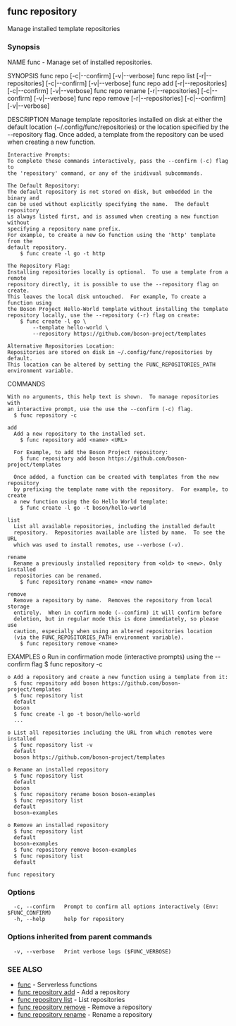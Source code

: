 ## func repository

Manage installed template repositories

### Synopsis


NAME
	func - Manage set of installed repositories.

SYNOPSIS
	func repo [-c|--confirm] [-v|--verbose]
	func repo list [-r|--repositories] [-c|--confirm] [-v|--verbose]
	func repo add <name> <url>[-r|--repositories] [-c|--confirm] [-v|--verbose]
	func repo rename <old> <new> [-r|--repositories] [-c|--confirm] [-v|--verbose]
	func repo remove <name> [-r|--repositories] [-c|--confirm] [-v|--verbose]

DESCRIPTION
	Manage template repositories installed on disk at either the default location
	(~/.config/func/repositories) or the location specified by the --repository
	flag.  Once added, a template from the repository can be used when creating
	a new function.

	Interactive Prompts:
	To complete these commands interactively, pass the --confirm (-c) flag to
	the 'repository' command, or any of the inidivual subcommands.

	The Default Repository:
	The default repository is not stored on disk, but embedded in the binary and
	can be used without explicitly specifying the name.  The default repository
	is always listed first, and is assumed when creating a new function without
	specifying a repository name prefix.
	For example, to create a new Go function using the 'http' template from the
	default repository.
		$ func create -l go -t http

	The Repository Flag:
	Installing repositories locally is optional.  To use a template from a remote
	repository directly, it is possible to use the --repository flag on create.
	This leaves the local disk untouched.  For example, To create a function using
	the Boson Project Hello-World template without installing the template
	repository locally, use the --repository (-r) flag on create:
		$ func create -l go \
			--template hello-world \
			--repository https://github.com/boson-project/templates

	Alternative Repositories Location:
	Repositories are stored on disk in ~/.config/func/repositories by default.
	This location can be altered by setting the FUNC_REPOSITORIES_PATH
	environment variable.


COMMANDS

	With no arguments, this help text is shown.  To manage repositories with
	an interactive prompt, use the use the --confirm (-c) flag.
	  $ func repository -c

	add
	  Add a new repository to the installed set.
	    $ func repository add <name> <URL>

	  For Example, to add the Boson Project repository:
	    $ func repository add boson https://github.com/boson-project/templates

	  Once added, a function can be created with templates from the new repository
	  by prefixing the template name with the repository.  For example, to create
	  a new function using the Go Hello World template:
	    $ func create -l go -t boson/hello-world

	list
	  List all available repositories, including the installed default
	  repository.  Repositories available are listed by name.  To see the URL
	  which was used to install remotes, use --verbose (-v).

	rename
	  Rename a previously installed repository from <old> to <new>. Only installed
	  repositories can be renamed.
	    $ func repository rename <name> <new name>

	remove
	  Remove a repository by name.  Removes the repository from local storage
	  entirely.  When in confirm mode (--confirm) it will confirm before
	  deletion, but in regular mode this is done immediately, so please use
	  caution, especially when using an altered repositories location
	  (via the FUNC_REPOSITORIES_PATH environment variable).
	    $ func repository remove <name>

EXAMPLES
	o Run in confirmation mode (interactive prompts) using the --confirm flag
	  $ func repository -c

	o Add a repository and create a new function using a template from it:
	  $ func repository add boson https://github.com/boson-project/templates
	  $ func repository list
	  default
	  boson
	  $ func create -l go -t boson/hello-world
	  ...

	o List all repositories including the URL from which remotes were installed
	  $ func repository list -v
	  default
	  boson	https://github.com/boson-project/templates

	o Rename an installed repository
	  $ func repository list
	  default
	  boson
	  $ func repository rename boson boson-examples
	  $ func repository list
	  default
	  boson-examples

	o Remove an installed repository
	  $ func repository list
	  default
	  boson-examples
	  $ func repository remove boson-examples
	  $ func repository list
	  default


```
func repository
```

### Options

```
  -c, --confirm   Prompt to confirm all options interactively (Env: $FUNC_CONFIRM)
  -h, --help      help for repository
```

### Options inherited from parent commands

```
  -v, --verbose   Print verbose logs ($FUNC_VERBOSE)
```

### SEE ALSO

* [func](func.md)	 - Serverless functions
* [func repository add](func_repository_add.md)	 - Add a repository
* [func repository list](func_repository_list.md)	 - List repositories
* [func repository remove](func_repository_remove.md)	 - Remove a repository
* [func repository rename](func_repository_rename.md)	 - Rename a repository

